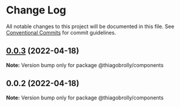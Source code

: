 # Change Log

All notable changes to this project will be documented in this file.
See [Conventional Commits](https://conventionalcommits.org) for commit guidelines.

## [0.0.3](https://github.com/thiagobrolly/template-b/compare/@thiagobrolly/components@0.0.2...@thiagobrolly/components@0.0.3) (2022-04-18)

**Note:** Version bump only for package @thiagobrolly/components





## 0.0.2 (2022-04-18)

**Note:** Version bump only for package @thiagobrolly/components
